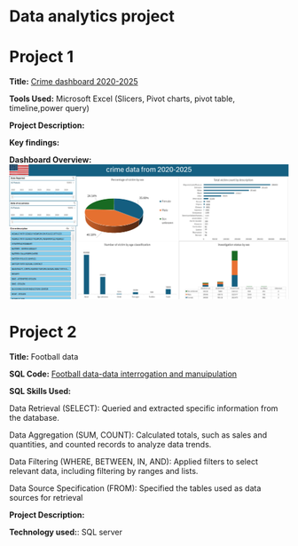 # Data analytics project 

# Project 1

**Title:** [Crime dashboard 2020-2025](https://docs.google.com/spreadsheets/d/1zuj3aiXXbhhsVk1ethynyryeiND7E69S/edit?usp=drive_link&ouid=104371179055584598386&rtpof=true&sd=true)

**Tools Used:** Microsoft Excel (Slicers, Pivot charts, pivot table, timeline,power query)

**Project Description:**

**Key findings:**

**Dashboard Overview:** 
![Crime](Crime.png)

# Project 2

**Title:** Football data

**SQL Code:** [Football data-data interrogation and manuipulation](https://github.com/OduPraie/OduPraie.github.io/blob/main/Football_data.SQL)


**SQL Skills Used:** 

Data Retrieval (SELECT): Queried and extracted specific information from the database.

Data Aggregation (SUM, COUNT): Calculated totals, such as sales and quantities, and counted records to analyze data trends.

Data Filtering (WHERE, BETWEEN, IN, AND): Applied filters to select relevant data, including filtering by ranges and lists.

Data Source Specification (FROM): Specified the tables used as data sources for retrieval

**Project Description:**

**Technology used:**: SQL server
